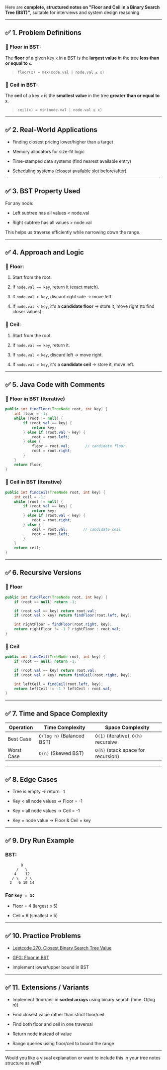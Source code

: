 Here are **complete, structured notes on "Floor and Ceil in a Binary Search Tree (BST)"**, suitable for interviews and system design reasoning.

---

## ✅ 1. Problem Definitions

### 🔹 Floor in BST:

The **floor** of a given key `x` in a BST is the **largest value** in the tree **less than or equal to `x`**.

> `floor(x) = max(node.val | node.val ≤ x)`

### 🔹 Ceil in BST:

The **ceil** of a key `x` is the **smallest value** in the tree **greater than or equal to `x`**.

> `ceil(x) = min(node.val | node.val ≥ x)`

---

## ✅ 2. Real-World Applications

- Finding closest pricing lower/higher than a target
    
- Memory allocators for size-fit logic
    
- Time-stamped data systems (find nearest available entry)
    
- Scheduling systems (closest available slot before/after)
    

---

## ✅ 3. BST Property Used

For any node:

- Left subtree has all values < node.val
    
- Right subtree has all values > node.val
    

This helps us traverse efficiently while narrowing down the range.

---

## ✅ 4. Approach and Logic

### 🔹 Floor:

1. Start from the root.
    
2. If `node.val == key`, return it (exact match).
    
3. If `node.val > key`, discard right side → move left.
    
4. If `node.val < key`, it's a **candidate floor** → store it, move right (to find closer values).
    

### 🔹 Ceil:

1. Start from the root.
    
2. If `node.val == key`, return it.
    
3. If `node.val < key`, discard left → move right.
    
4. If `node.val > key`, it's a **candidate ceil** → store it, move left.
    

---

## ✅ 5. Java Code with Comments

### 🔸 Floor in BST (Iterative)

```java
public int findFloor(TreeNode root, int key) {
    int floor = -1;
    while (root != null) {
        if (root.val == key) {
            return key;
        } else if (root.val > key) {
            root = root.left;
        } else {
            floor = root.val;       // candidate floor
            root = root.right;
        }
    }
    return floor;
}
```

### 🔸 Ceil in BST (Iterative)

```java
public int findCeil(TreeNode root, int key) {
    int ceil = -1;
    while (root != null) {
        if (root.val == key) {
            return key;
        } else if (root.val < key) {
            root = root.right;
        } else {
            ceil = root.val;       // candidate ceil
            root = root.left;
        }
    }
    return ceil;
}
```

---

## ✅ 6. Recursive Versions

### 🔸 Floor

```java
public int findFloor(TreeNode root, int key) {
    if (root == null) return -1;

    if (root.val == key) return root.val;
    if (root.val > key) return findFloor(root.left, key);

    int rightFloor = findFloor(root.right, key);
    return rightFloor != -1 ? rightFloor : root.val;
}
```

### 🔸 Ceil

```java
public int findCeil(TreeNode root, int key) {
    if (root == null) return -1;

    if (root.val == key) return root.val;
    if (root.val < key) return findCeil(root.right, key);

    int leftCeil = findCeil(root.left, key);
    return leftCeil != -1 ? leftCeil : root.val;
}
```

---

## ✅ 7. Time and Space Complexity

|Operation|Time Complexity|Space Complexity|
|---|---|---|
|Best Case|`O(log n)` (Balanced BST)|`O(1)` (iterative), `O(h)` recursive|
|Worst Case|`O(n)` (Skewed BST)|`O(h)` (stack space for recursion)|

---

## ✅ 8. Edge Cases

- Tree is empty → return `-1`
    
- Key < all node values → Floor = -1
    
- Key > all node values → Ceil = -1
    
- Key = node value → Floor & Ceil = key
    

---

## ✅ 9. Dry Run Example

### BST:

```
       8
     /   \
    4    12
   / \   / \
  2   6 10 14
```

### For `key = 5`:

- Floor = 4 (largest ≤ 5)
    
- Ceil = 6 (smallest ≥ 5)
    

---

## ✅ 10. Practice Problems

- [Leetcode 270. Closest Binary Search Tree Value](https://leetcode.com/problems/closest-binary-search-tree-value/)
    
- [GFG: Floor in BST](https://www.geeksforgeeks.org/floor-in-a-sorted-array/)
    
- Implement lower/upper bound in BST
    

---

## ✅ 11. Extensions / Variants

- Implement floor/ceil in **sorted arrays** using binary search (time: O(log n))
    
- Find closest value rather than strict floor/ceil
    
- Find both floor and ceil in one traversal
    
- Return node instead of value
    
- Range queries using floor/ceil to bound the range
    

---

Would you like a visual explanation or want to include this in your tree notes structure as well?